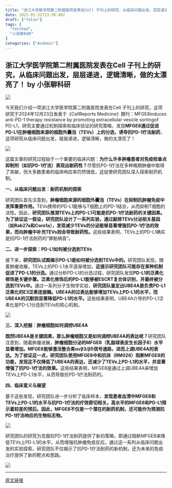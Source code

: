 ```yaml
---
title: "浙江大学医学院第二附属医院发表在Cell 子刊上的研究，从临床问题出发，层层递进，逻辑清晰，做的太漂亮了！"
date: 2025-01-31T13:30:40Z
draft: ["false"]
tags: [
  "fetched",
  "小张聊科研"
]
categories: ["Acdemic"]
---
```

浙江大学医学院第二附属医院发表在Cell 子刊上的研究，从临床问题出发，层层递进，逻辑清晰，做的太漂亮了！ by 小张聊科研
------
<div><p><img data-imgfileid="508330932" data-ratio="0.41002570694087404" data-s="300,640" data-src="https://mmbiz.qpic.cn/sz_mmbiz_png/W1UqIxJECtzAetmvICaHU3Ju20X5FajQRqxQQD7WmfNvRK1ibHGlPxCEkdqNOoSicPENyobXfOLvhluQHayXTjibg/640?wx_fmt=other" data-type="other" data-w="778" src="https://mmbiz.qpic.cn/sz_mmbiz_png/W1UqIxJECtzAetmvICaHU3Ju20X5FajQRqxQQD7WmfNvRK1ibHGlPxCEkdqNOoSicPENyobXfOLvhluQHayXTjibg/640?wx_fmt=other"></p><p><span>今天我们介绍一项<span>浙江大学医学院第二附属医院发表在</span></span><span lang="EN-US">Cell </span><span>子刊上的研究，这项研究于</span><span lang="EN-US">2024</span><span>年</span><span lang="EN-US">12</span><span>月</span><span lang="EN-US">23</span><span>日发表于《</span><span lang="EN-US">CellReports Medicine</span><span>》期刊：</span><span lang="EN-US">MFGE8induces anti-PD-1 therapy resistance by promoting extracellular vesicle sortingof PD-L1</span><span>，研究主要通过机制探索和临床验证的研究策略，发现</span><strong><span lang="EN-US">MFGE8</span></strong><strong><span>通过促进</span></strong><strong><span lang="EN-US">PD-L1</span></strong><strong><span>在肿瘤细胞来源的细胞外囊泡（</span></strong><strong><span lang="EN-US">TEVs</span></strong><strong><span>）上的分选，诱导抗</span></strong><strong><span lang="EN-US">PD-1</span></strong><strong><span>疗法耐药</span></strong><span>，这项研究</span><span>从临床问题出发，层层递进，逻辑清晰，做的太漂亮了！</span><span lang="EN-US"><p></p></span></p><p><img data-imgfileid="508331076" data-ratio="0.2277456647398844" data-src="https://mmbiz.qpic.cn/sz_mmbiz_png/W1UqIxJECtzlG6sv7rm5OTtGms78iamCzf6ic4yjGcicM76nBA5k5IHhDn3rNManeP4S3e9CE8In325LibhTR9t59g/640?wx_fmt=png&amp;from=appmsg" data-type="png" data-w="865" src="https://mmbiz.qpic.cn/sz_mmbiz_png/W1UqIxJECtzlG6sv7rm5OTtGms78iamCzf6ic4yjGcicM76nBA5k5IHhDn3rNManeP4S3e9CE8In325LibhTR9t59g/640?wx_fmt=png&amp;from=appmsg"><span lang="EN-US"></span><span lang="EN-US"><p></p></span></p><p><span>这篇文章的研究过程始于一个重要的临床问题：<strong><span>为什么许多肿瘤患者对免疫检查点抑制剂（如抗</span></strong></span><strong><span lang="EN-US">PD-1</span></strong><strong><span>疗法）表现出耐药性？</span></strong><span>尽管抗</span><span lang="EN-US">PD-1</span><span>疗法在多种晚期肿瘤中取得了突破，但大多数患者的临床响应率仍然很低，这促使研究团队深入探索耐药机制。</span><span lang="EN-US"><p></p></span></p><p><strong><span>一、从临床问题出发：耐药机制的探索</span></strong><strong><span lang="EN-US"><p></p></span></strong></p><p><span>研究团队首先注意到，<strong><span>肿瘤细胞来源的细胞外囊泡（</span></strong></span><strong><span lang="EN-US">TEVs</span></strong><strong><span>）在抑制抗肿瘤免疫中发挥重要作用。</span></strong><span lang="EN-US">TEVs</span><span>携带的</span><span lang="EN-US">PD-L1</span><span>能够与</span><span lang="EN-US">T</span><span>细胞上的</span><span lang="EN-US">PD-1</span><span>结合，从而抑制</span><span lang="EN-US">T</span><span>细胞的活性。因此，<strong><span>研究团队推测</span></strong></span><strong><span lang="EN-US">TEVs</span></strong><strong><span>上的</span></strong><strong><span lang="EN-US">PD-L1</span></strong><strong><span>可能是抗</span></strong><strong><span lang="EN-US">PD-1</span></strong><strong><span>疗法耐药的关键因素。</span></strong><strong><span>为了验证这一假设，研究团队设计了一系列实验，<span>通过敲除</span></span></strong><strong><span lang="EN-US">TEVs</span></strong><strong><span>分泌相关基因（如</span></strong><strong><span lang="EN-US">Rab27a</span></strong><strong><span>和</span></strong><strong><span lang="EN-US">Coro1a</span></strong><strong><span>），发现减少</span></strong><strong><span lang="EN-US">TEVs</span></strong><strong><span>的分泌能够显著增强抗</span></strong><strong><span lang="EN-US">PD-1</span></strong><strong><span>疗法的效果，而向肿瘤中补充</span></strong><strong><span lang="EN-US">TEVs</span></strong><strong><span>则会导致耐药性。</span></strong><span>这些结果表明，</span><span lang="EN-US">TEVs</span><span>上的</span><span lang="EN-US">PD-L1</span><span>确实是抗</span><span lang="EN-US">PD-1</span><span>疗法耐药的</span><span lang="EN-US">“</span><span>罪魁祸首</span><span lang="EN-US">”</span><span>。</span><span lang="EN-US"><p></p></span></p><p><strong><span>二、进一步探索：</span></strong><strong><span lang="EN-US">PD-L1</span></strong><strong><span>如何被分选到</span></strong><strong><span lang="EN-US">TEVs<p></p></span></strong></p><p><span>接下来，<strong><span>研究团队试图揭示</span></strong></span><strong><span lang="EN-US">PD-L1</span></strong><strong><span>是如何被分选到</span></strong><strong><span lang="EN-US">TEVs</span></strong><strong><span>中的。</span></strong><span>研究团队发现，随着肿瘤进展，</span><span lang="EN-US">TEVs</span><span>上的</span><span lang="EN-US">PD-L1</span><span>水平逐渐增加，<strong>这提示研究团队可能存在某种机制促进了</strong></span><strong><span lang="EN-US">PD-L1</span></strong><strong><span>的分选。</span></strong><span>通过分析</span><span lang="EN-US">PD-L1</span><span>的分选过程，研究团队发现</span><strong><span lang="EN-US">PD-L1</span></strong><strong><span>的泛素化修饰是关键步骤。泛素化修饰后的</span></strong><strong><span lang="EN-US">PD-L1</span></strong><strong><span>能够被</span></strong><strong><span lang="EN-US">ESCRT</span></strong><strong><span>复合体识别，并最终被分选到</span></strong><strong><span lang="EN-US">TEVs</span></strong><strong><span>中。</span></strong><span>通过一系列分子生物学实验，<strong><span>研究团队鉴定出</span></strong></span><strong><span lang="EN-US">UBE4A</span></strong><strong><span>是负责</span></strong><strong><span lang="EN-US">PD-L1</span></strong><strong><span>泛素化的</span></strong><strong><span lang="EN-US">E3</span></strong><strong><span>泛素连接酶。</span></strong><strong><span lang="EN-US">UBE4A</span></strong><strong><span>的过表达能够增加</span></strong><strong><span lang="EN-US">TEVs</span></strong><strong><span>上</span></strong><strong><span lang="EN-US">PD-L1</span></strong><strong><span>的水平，而</span></strong><strong><span lang="EN-US">UBE4A</span></strong><strong><span>的沉默则显著降低</span></strong><strong><span lang="EN-US">PD-L1</span></strong><strong><span>的水平。</span></strong><span>这些结果表明，</span><span lang="EN-US">UBE4A</span><span>介导的</span><span lang="EN-US">PD-L1</span><span>泛素化是</span><span lang="EN-US">PD-L1</span><span>分选到</span><span lang="EN-US">TEVs</span><span>的核心机制。</span><span lang="EN-US"><p></p></span></p><p><img data-imgfileid="508331077" data-ratio="0.35953757225433525" data-src="https://mmbiz.qpic.cn/sz_mmbiz_png/W1UqIxJECtzlG6sv7rm5OTtGms78iamCzHeib1Lt2rcXCGaIXFlyAk8nOPL7PgFF3jOicleZy5ianJIj4wibQFn5TWA/640?wx_fmt=png&amp;from=appmsg" data-type="png" data-w="865" src="https://mmbiz.qpic.cn/sz_mmbiz_png/W1UqIxJECtzlG6sv7rm5OTtGms78iamCzHeib1Lt2rcXCGaIXFlyAk8nOPL7PgFF3jOicleZy5ianJIj4wibQFn5TWA/640?wx_fmt=png&amp;from=appmsg"><span lang="EN-US"></span><span lang="EN-US"><p></p></span></p><p><strong><span>三、深入挖掘：肿瘤细胞如何调控</span></strong><strong><span lang="EN-US">UBE4A<p></p></span></strong></p><p><strong><span>既然</span></strong><strong><span lang="EN-US">UBE4A</span></strong><strong><span>是关键因素，那么肿瘤细胞又是如何调控</span></strong><strong><span lang="EN-US">UBE4A</span></strong><strong><span>的表达呢？</span></strong><span>研究团队注意到，随着肿瘤进展，<strong><span>肿瘤细胞分泌的</span></strong></span><strong><span lang="EN-US">MFGE8</span></strong><strong><span>（乳脂球表皮生长因子</span></strong><strong><span lang="EN-US">8</span></strong><strong><span>）水平显著增加。</span></strong><strong><span lang="EN-US">MFGE8</span></strong><strong><span>能够激活整合素</span></strong><strong><span lang="EN-US">αvβ3/β5</span></strong><strong><span>信号通路，进而上调</span></strong><strong><span lang="EN-US">UBE4A</span></strong><strong><span>的表达。</span></strong><strong><span>为了验证这一点，<span>研究团队使用</span></span></strong><strong><span lang="EN-US">MFGE8</span></strong><strong><span>中和抗体（</span></strong><strong><span lang="EN-US">RM026</span></strong><strong><span>）阻断</span></strong><strong><span lang="EN-US">MFGE8</span></strong><strong><span>的功能，发现这不仅降低了</span></strong><strong><span lang="EN-US">UBE4A</span></strong><strong><span>的表达，还减少了</span></strong><strong><span lang="EN-US">TEVs</span></strong><strong><span>上</span></strong><strong><span lang="EN-US">PD-L1</span></strong><strong><span>的水平，并显著增强了抗</span></strong><strong><span lang="EN-US">PD-1</span></strong><strong><span>疗法的效果。</span></strong><span>这些结果表明，</span><span lang="EN-US">MFGE8</span><span>是通过上调</span><span lang="EN-US">UBE4A</span><span>来增加</span><span lang="EN-US">TEVs</span><span>上</span><span lang="EN-US">PD-L1</span><span>水平，从而导致抗</span><span lang="EN-US">PD-1</span><span>疗法耐药的。</span><span lang="EN-US"><p></p></span></p><p><strong><span>四、临床意义与展望</span></strong><strong><span lang="EN-US"><p></p></span></strong></p><p><span>基于这些发现，研究团队进一步分析了临床样本，<strong><span>发现患者血清中</span></strong></span><strong><span lang="EN-US">MFGE8</span></strong><strong><span>和</span></strong><strong><span lang="EN-US">TEVs</span></strong><strong><span>上</span></strong><strong><span lang="EN-US">PD-L1</span></strong><strong><span>的水平与抗</span></strong><strong><span lang="EN-US">PD-1</span></strong><strong><span>疗法的疗效密切相关。高水平的</span></strong><strong><span lang="EN-US">MFGE8</span></strong><strong><span>和</span></strong><strong><span lang="EN-US">PD-L1</span></strong><strong><span>预示着较差的预后。</span></strong><strong><span>因此，</span></strong><strong><span lang="EN-US">MFGE8</span></strong><strong><span>不仅是一个潜在的耐药机制，还可能作为预测抗</span></strong><strong><span lang="EN-US">PD-1</span></strong><strong><span>疗法响应的生物标志物。</span></strong><strong><span lang="EN-US"><p></p></span></strong></p><p><img data-imgfileid="508331078" data-ratio="0.6335260115606937" data-src="https://mmbiz.qpic.cn/sz_mmbiz_png/W1UqIxJECtzlG6sv7rm5OTtGms78iamCzoH2dYB3LcUVibDV8NSiaf2KtN8fv7Mwp5KBuYcOeAC39kgKEaW3wJesw/640?wx_fmt=png&amp;from=appmsg" data-type="png" data-w="865" src="https://mmbiz.qpic.cn/sz_mmbiz_png/W1UqIxJECtzlG6sv7rm5OTtGms78iamCzoH2dYB3LcUVibDV8NSiaf2KtN8fv7Mwp5KBuYcOeAC39kgKEaW3wJesw/640?wx_fmt=png&amp;from=appmsg"><span lang="EN-US"></span><strong><span lang="EN-US"><p></p></span></strong></p><p><span>研究团队的研究为克服抗</span><span lang="EN-US">PD-1</span><span>疗法耐药提供了新的策略，即通过阻断</span><span lang="EN-US">MFGE8</span><span>来降低</span><span lang="EN-US">TEVs</span><span>上</span><span lang="EN-US">PD-L1</span><span>的水平，从而增强抗肿瘤免疫反应。通过这一系列从临床问题出发的实验探索，研究团队不仅揭示了抗</span><span lang="EN-US">PD-1</span><span>疗法耐药的新机制，还为未来的免疫治疗提供了新的靶点和思路。</span></p><p><span><img data-imgfileid="508331079" data-ratio="0.9953757225433526" data-src="https://mmbiz.qpic.cn/sz_mmbiz_png/W1UqIxJECtzlG6sv7rm5OTtGms78iamCzp70RGaEKoHibNfL4ZeCYlR4MYI3eXyOGtTPfQVfc4Olm5WXvFlYsfGg/640?wx_fmt=png&amp;from=appmsg" data-type="png" data-w="865" src="https://mmbiz.qpic.cn/sz_mmbiz_png/W1UqIxJECtzlG6sv7rm5OTtGms78iamCzp70RGaEKoHibNfL4ZeCYlR4MYI3eXyOGtTPfQVfc4Olm5WXvFlYsfGg/640?wx_fmt=png&amp;from=appmsg"></span></p><p><mp-style-type data-value="3"></mp-style-type></p></div>  
<hr>
<a href="https://mp.weixin.qq.com/s/feOsGA7blA-_aGGDPuScyQ",target="_blank" rel="noopener noreferrer">原文链接</a>
